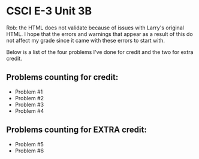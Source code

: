 # CSCI E-3 Unit 3B

Rob: the HTML does not validate because of issues with Larry's original HTML. I hope that the
     errors and warnings that appear as a result of this do not affect my grade since it came
     with these errors to start with.

Below is a list of the four problems I've done for credit and the two for extra credit.

## Problems counting for credit:
* Problem #1
* Problem #2
* Problem #3
* Problem #4

## Problems counting for EXTRA credit:
* Problem #5
* Problem #6
